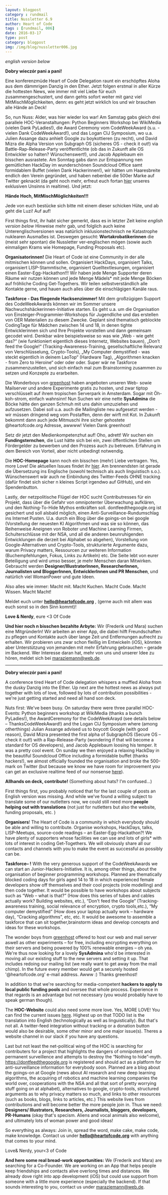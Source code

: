 ```yaml
---
layout: blogpost
category : rundmail
title: Nussletter 6.9
author: Heart of Code
tags : [rundmail, 006]
date: 2016-03-17
type: post
category: blogpost
img: /img/blog/nussletter006.jpg
---
```


*english version below*

**Dobry wieczór pani a pani!**


Eine konferenzmüde Heart of Code Delegation raunt ein erschöpftes Aloha aus dem dämmrigen Danzig in den Ether. Jetzt folgen erstmal in aller Kürze die hottesten News, wie immer mit viel Liebe für euch zusammengeschustert, und dann gehts sofort weiter mit ganz viel MitMischMöglichkeiten, denn: es geht jetzt wirklich los und wir brauchen alle Hände an Deck!


So, nun Nuss: Alder, was hier wieder los war! Am Samstag gabs gleich drei parallele HOC-Veranstaltungen: Python Beginners Workshop bei WikiMedia (vielen Dank PyLadies!), die Award Ceremony vom CodeWeekAward (s.u. - vielen Dank CodeWeekAward!), und das Logan CIJ Symposium, wo u.a. Julien Assange dazu anhielt Google zu boykottieren (zu recht), und David Mizra die Alpha Version von Subgraph OS (sicheres OS - check it out!) via Battle-Rap-Release-Party veröffentlichte (ob das in Zukunft alle OS Entwickler so halten? Wünschenswert!), und Jacob Applebaum ein bisschen ausrastete. Am Sonntag gabs dann zur Entspannung nen gemütlichen HackDay im wunderschönen Soundcloud Office samt formidablem Buffet (vielen Dank Hackerinnen!), wir hätten um Haaresbreite endlich den Verein gegründet, und haben nebenbei die 500er Marke auf Twitter geknackt (da geht noch mehr, erfreut euch fortan <a href="http://twitter.com/heartsofcode">hier</a> unseres exklusiven Unsinns in realtime). Und jetzt:


**Hände Hoch, MitMischMöglichkeiten!!!**


Jede von euch bestücke sich bitte mit einem dieser schicken Hüte, und ab geht die Luzi! Auf auf!


First things first, ihr habt sicher gemerkt, dass es in letzter Zeit keine *english version below* Hinweise mehr gab, und folglich auch keine Unterenglischversionen was natürlich inklusionstechnisch ne Katastrophe nuklearen Ausmaßes ist. Deswegen gesucht: **Wortakrobatikerinnen** die (meist sehr spontan) die Nussletter ver-englischen mögen (sowie auch einmaligen Krams wie Homepage, Funding Proposals etc).


**Organisatorinnen!** Die Heart of Code ist eine Community in der alle mitmischen können und sollen. Organisiert HackDays, organisiert Talks, organisiert LISP-Stammtische, organisiert Quelltextlesungen, organisiert einen Easter-Egg-Hackathon!!! Wir haben jede Menge Supporter deren Räume wir nutzen können und jede Menge Mädels* mit jede Menge Böcken auf fröhliche Coding Get-Togethers. Wir teilen selbstverständlich alle Kontakte gerne, und hauen auch alles über die einschlägigen Kanäle raus.


**Taskforce - Das fliegende Hacksenzimmer!** Mit dem großzügigen Support des CodeWeekAwards können wir im Sommer unsere Nachwuchshäckerinnen-Initiative starten. Es geht u.a. um die Organisation von Einsteiger-Programmier-Workshops für Jugendliche und das erstellen von OER Materialien zu diesem Zwecke. Geplant sind thematisch geblockte CodingTage für Mädchen zwischen 14 und 18, in denen tighte Entwicklerinnen sich und Ihre Projekte vorstellen und dann gemeinsam gecodet wird. Denkbar wäre beispielsweise so was wie „Web - wie geht das?“ (wie funktioniert eigentlich dieses Internetz, Websites bauen), „Don’t feed the Google!“ (Tracking-Awareness-Training, gesellschaftliche Relevanz von Verschlüsselung, Crypto-Tools), „My Computer demystified - was steckt eigentlich in deinem LaoTop“ (Hardware Tag), „Algorithmen knacken - from Zero to Heroine“ oder oder oder. Super wär ne Taskforce zusammenzustellen, und sich einfach mal zum Brainstorming zusammen zu setzen und Konzepte zu erarbeiten.


Die Wonderboys von <a href="http://greenhost.nl">greenhost</a> haben angeboten unseren Web- sowie Mailserver und andere Experimente gratis zu hosten, und zwar tiptop verschlüsselt auf ihrem tropischen Serverpark in Amsterdam. Sogar mit Öh-koh-strom, einfach wahnsinn! Nun Suchen wir eine nette **SysAdmina** die Böcke hätte den ganzen Schmuh mit uns dahin umzuziehen und aufzusetzen. Dabei soll u.a. auch die Mailingliste neu aufgesetzt werden - wir müssen dringend weg vom Postaffen, denn der wirft mit Kot. In Zukunft bekommt dann auch jede Mitmuschi ihre sicher gehostete @heartofcode.org Adresse, awwww! Vielen Dank greenhost!


Setz dir jetzt den Medienkompetenzhut auf! Oho, adrett! Wir suchen ein **Fundingsternchen**, die Lust hätte sich bei ein, zwei öffentlichen Stellen um Fördergelder zu bewerben und den Prozess auch zu betreuen. Erfahrung in dem Bereich von Vorteil, aber nicht unbedingt notwendig.


Die **HOC-Homepage** kann noch ein bisschen (mehr) Liebe vertragen. Yes, more Love! Die aktuellen Issues findet ihr <a href="http://github.org/heartsofcode/heartofcode">hier</a>. Am brennendsten ist gerade die Übersetzung ins Englische (sowohl technisch als auch linguistisch s.o.). Wünschenswert wär auch ne Einbindung des Twitter-Feeds OHNE tracking (dafür findet sich sicher n kleines Script irgendwo auf GitHub), und ein Spendenbutton.


Lastly, der netzpolitische Flügel der HOC sucht Contributresses für ein Projekt, dass über die Gefahr von omnipotenter Überwachung aufklären, und den Nothing-To-Hide Mythos entkräften soll. dontfeedthegoogle.org ist gesichert und soll alsbald möglich, einen Anti-Surveillance-Rundumschlag ins Internet Pusten. U.a. durch ein Blog über die goings-on bei google (Vorstellung der neuesten KI Algorithmen und was sie so können, das Reihenweise Aneignen von Roboter und Machine Learning Firmen, Schulterschlüsse mit der NSA, und all die anderen beunruhigenden Entwicklungen die derzeit bei Alphabet so abgehen), Vorstellung von Google-Alternativen und Crypto-Tools, strukturierte Argumente dazu, warum Privacy matters, Ressourcen zur weiteren Information (Buchempfehlungen, Fokus, Links zu Artikeln) etc. Die Seite lebt von eurer Beteiligung und wird umso besser, je mehr Menschen daran Mitwirken. Gebraucht werden **Designer/IllustratorInnen, ResearcherInnen, Journalisten und BloggerInnen, EntwicklerInnen und PR Menschen**, und natürlich viel WomanPower und gute Ideen.


Also alles wie immer: Macht mit. Macht Kuchen. Macht Code. Macht Wissen. Macht Macht!


Meldet euch unter **hello@heartofcode.org** , (gerne auch mit allem was euch sonst so in den Sinn kommt)!


**Love & Nerdy**,
eure <3 Of Code


**Und hier noch n bisschen bezahlte Arbyte:**
Wir (Frederik und Mara) suchen eine MitgründerIn! Wir arbeiten an einer App, die dabei hilft Freundschaften zu pflegen und Kontakte auch über lange Zeit und Entfernungen aufrecht zu erhalten. Wir probieren uns zwar schon fleißig im Entwickeln (iOS), könnten aber Unterstützung von jemanden mit mehr Erfahrung gebrauchen – gerade im Backend. Wer Interesse daran hat, mehr von uns und unserer Idee zu hören, meldet sich bei maraziemann@web.de.


_________

**Dobry wieczór pani a pani!**

A conference tired Heart of Code delegation whispers a muffled Aloha from the dusky Danzig into the Ether. Up next are the hottest news as always put together with lots of love, followed by lots of contribution possibilities - we're just getting started and need all hand son deck.

Nuts first: We've been busy. On saturday there were three parallel HOC-Events: Python beginners workshop at WikiMedia (thanks a bunch PyLadies!), the AwardCeremony for the CodeWeekArayd (see details below – ThanksCodeWeekAward!) and the Logan CIJ Symposium where (among otherthings) Julian Assange advised us to boycott Google (with good reason), David Mizra presented the first alpha of SubgraphOS (Secure OS – check it out!) with a Rap-Release-Party (wondering if that will become a standard for  OS developers), and Jacob Applebaum loosing his temper. It was a pretty cool event.
On sunday we then enjoyed a relaxing HackDay in the beautiful Soundcloud Office including a formidable buffet (thanks hackers!), we almost officially founded the organisation and broke the 500-mark on Twitter (but because we know we have room for improvement you can get an exclusive realtime feed of our nonsense [here](https://twitter.com/heartsofcode)).

**Allhands on deck, contribute!**
(Something about hats? I'm confused…)

First things first, you probably noticed that for the last couple of posts an English version was missing. And while we've found a willing subject to translate some of our nutletters now, we could still need more **people helping out with translations** (not just for nutletters but also the website, funding proposals, etc. )

**Organisers**! The Heart of Code is a community in which everybody should be able and willing to contribute. Organise workshops, HackDays, talks, LISP-Meetups, source-code readings – an Easter-Egg-Hackathon?! We have plenty of supporters whose facilities we can use and lots of girls* with lots of interest in coding Get-Togethers. We will obviously share all our contacts and channels with you to make the event as successful as possibly can be.

**Taskforce– <insert non translatable reference here>!** With the very generous support of the CodeWeekAwards we can start an Junior-Hackers-Initiative. It is, among other things, about the organisation of beginner programming workshops. Planned are thematically blocked coding days for girls aged 14 to 18 in which experienced female developers show off themselves and their cool projects (role modelling) and then code together. It would be possible to have workshops about subjects such as “Web – what is that?” (How does this series of tubes and cables actually work? Building websites, etc.), “Don't feed the Google” (Tracking-awareness training, social relevance of encryption, crypto tools,etc.), “My computer demystified” (How does your laptop actually work – hardware day), “Cracking algorithms”, etc, etc.
It would be awesome to assemble a taskforce that can sit together,brainstorm ideas and develop concepts and ideas for these workshops.

The wonder boys from <a href="http://greenhost.nl">greenhost</a> offered to host our web and mail server aswell as other experiments – for free, including encrypting everything on their servers and being powered by 100% renewable energies – oh yea.
We're thus now looking for a lovely **SysAdmina** who'd be interested in moving all our existing stuff to the new servers and setting it up. That includes redoing our mailing list (we really want to get away from the mail chimp). In the future every member would get a securely hosted '@heartofcode.org' e-mail address. Awww :) Thanks greenhost!

In addition to that we're searching for media-competent **hackers to apply to local public funding pools** and oversee that whole process. Experience in that regards is an advantage but not necessary (you would probably have to speak german though).

The **HOC-Website** could also need some more love. Yes, MORE LOVE! You can find the current issues [here]( https://github.com/heartsofcode/heartofcode/issues/ ). Highest up on that TODO list is the translation into English (technologically as well as linguistically). But that's not all. A twitter-feed integration without tracking or a donation button would also be desirable, some other minor and one major issue(s). Theres a website channel in our slack if you have any questions.

Last but not least the net-political wing of the HOC is searching for contributers for a project that highlights the dangers of omnipotent and permanent surveillence and attempts to destroy the “Nothing to hide”-myth. https://dontfeedthegoogle.org is registered and should act as a platform for anti-surveillance information for everybody soon. Planned are a blog about the goings-on at Google (news about AI research and new deep learning algorithms, the acquiring of robotics  and machine learning companies the world over, cooperations with the NSA and all that sort of pretty worrying stuff going on at alphabet), alternatives to google, crypto-tools, structured arguments as to why privacy matters so much, and links to other resources (such as books, blogs, links to articles, etc.)
This website lives from contributions and will become better the more people join in. Thus we need: **Designers/ Illustrators, Researchers, Journalists, bloggers, developers, PR-Humans** (okay that's specism. Aliens and vocal animals also welcome), and ultimately lots of woman power and good ideas!

So everything as always: Join in, spread the word, make cake, make code, make knowledge.
Contact us under **hello@heartofcode.org** with anything that comes to your mind.

Love& Nerdy,
your<3 of Code

**And here some real bread-work opportunities:**
We (Frederik and Mara) are searching for a Co-Founder. We are working on an App that helps people keep friendships and contacts alive overlong times and distances. We already dove right into app development (iOS) but could use support from someone with a little more experience (especially the backend). If that sounds interesting to you, contact us under maraziemann@web.de.
